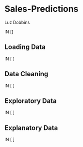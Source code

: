 # Sales-Predictions

Luz Dobbins

IN []

## Loading Data

IN [ ]

## Data Cleaning

IN [ ]

## Exploratory Data

IN [ ]

## Explanatory Data

IN [ ]
